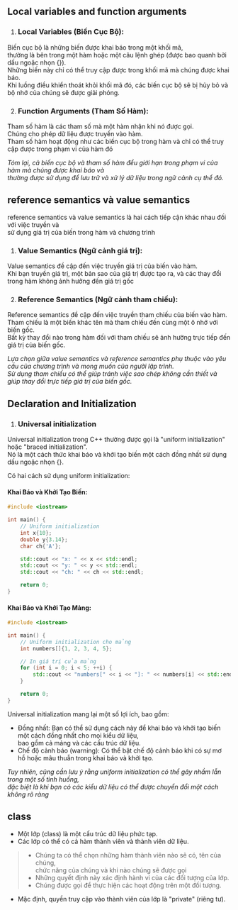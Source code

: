 ## Local variables and function arguments </br>

1. ### Local Variables (Biến Cục Bộ): </br>

Biến cục bộ là những biến được khai báo trong một khối mã,</br> 
thường là bên trong một hàm hoặc một câu lệnh ghép (được bao quanh bởi dấu ngoặc nhọn {}).</br> 
Những biến này chỉ có thể truy cập được trong khối mã mà chúng được khai báo. </br>
Khi luồng điều khiển thoát khỏi khối mã đó, các biến cục bộ sẽ bị hủy bỏ và bộ nhớ của chúng sẽ được giải phóng.</br>

2. ### Function Arguments (Tham Số Hàm):</br>

Tham số hàm là các tham số mà một hàm nhận khi nó được gọi.</br> 
Chúng cho phép dữ liệu được truyền vào hàm.</br> 
Tham số hàm hoạt động như các biến cục bộ trong hàm và chỉ có thể truy cập được trong phạm vi của hàm đó</br>

*Tóm lại, cả biến cục bộ và tham số hàm đều giới hạn trong phạm vi của hàm mà chúng được khai báo và</br> 
thường được sử dụng để lưu trữ và xử lý dữ liệu trong ngữ cảnh cụ thể đó.*</br>

## reference semantics và value semantics 

reference semantics và value semantics là hai cách tiếp cận khác nhau đối với việc truyền và </br>sử dụng giá trị của biến trong hàm và chương trình</br>

1. ### Value Semantics (Ngữ cảnh giá trị):

Value semantics đề cập đến việc truyền giá trị của biến vào hàm. </br>
Khi bạn truyền giá trị, một bản sao của giá trị được tạo ra, và các thay đổi trong hàm không ảnh hưởng đến giá trị gốc</br>

2. ### Reference Semantics (Ngữ cảnh tham chiếu):

Reference semantics đề cập đến việc truyền tham chiếu của biến vào hàm. </br>
Tham chiếu là một biến khác tên mà tham chiếu đến cùng một ô nhớ với biến gốc. </br> Bất kỳ thay đổi nào trong hàm đối với tham chiếu sẽ ảnh hưởng trực tiếp đến giá trị của biến gốc.</br>

*Lựa chọn giữa value semantics và reference semantics phụ thuộc vào yêu cầu của chương trình và mong muốn của người lập trình.</br> 
Sử dụng tham chiếu có thể giúp tránh việc sao chép không cần thiết và giúp thay đổi trực tiếp giá trị của biến gốc.* </br>

## Declaration and Initialization

1. ### Universal initialization 
Universal initialization trong C++ thường được gọi là "uniform initialization" hoặc "braced initialization".</br> 
Nó là một cách thức khai báo và khởi tạo biến một cách đồng nhất sử dụng dấu ngoặc nhọn {}.</br>

Có hai cách sử dụng uniform initialization:</br>

#### Khai Báo và Khởi Tạo Biến:

``` cpp
#include <iostream>

int main() {
    // Uniform initialization
    int x{10};
    double y{3.14};
    char ch{'A'};

    std::cout << "x: " << x << std::endl;
    std::cout << "y: " << y << std::endl;
    std::cout << "ch: " << ch << std::endl;

    return 0;
}
```

#### Khai Báo và Khởi Tạo Mảng:

``` cpp
#include <iostream>

int main() {
    // Uniform initialization cho mảng
    int numbers[]{1, 2, 3, 4, 5};

    // In giá trị của mảng
    for (int i = 0; i < 5; ++i) {
        std::cout << "numbers[" << i << "]: " << numbers[i] << std::endl;
    }

    return 0;
}
```

Universal initialization mang lại một số lợi ích, bao gồm:
+ Đồng nhất: Bạn có thể sử dụng cách này để khai báo và khởi tạo biến một cách đồng nhất cho mọi kiểu dữ liệu, </br>bao gồm cả mảng và các cấu trúc dữ liệu.
+ Chế độ cảnh báo (warning): Có thể bật chế độ cảnh báo khi có sự mơ hồ hoặc mâu thuẫn trong khai báo và khởi tạo.</br>

*Tuy nhiên, cũng cần lưu ý rằng uniform initialization có thể gây nhầm lẫn trong một số tình huống,</br> đặc biệt là khi bạn có các kiểu dữ liệu có thể được chuyển đổi một cách không rõ ràng*</br>

## class

+ Một lớp (class) là một cấu trúc dữ liệu phức tạp.</br>
+ Các lớp có thể có cả hàm thành viên và thành viên dữ liệu.</br>
> + Chúng ta có thể chọn những hàm thành viên nào sẽ có, tên của chúng, </br>chức năng của chúng và khi nào chúng sẽ được gọi</br>
> + Những quyết định này xác định hành vi của các đối tượng của lớp.</br>
> + Chúng được gọi để thực hiện các hoạt động trên một đối tượng.</br>
+ Mặc định, quyền truy cập vào thành viên của lớp là "private" (riêng tư).</br>









